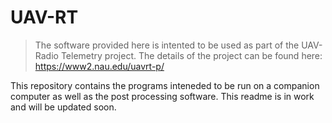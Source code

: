 # UAV-RT

>The software provided here is intented to be used as part of the UAV-Radio Telemetry project. The details of the project can be found here: https://www2.nau.edu/uavrt-p/

This repository contains the programs inteneded to be run on a companion computer as well as the post processing software. This readme is in work and will be updated soon. 
